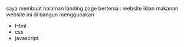 saya membuat halaman landing page bertema : website iklan makanan
website ini di bangun menggunakan
 - Html
 - css
 - javascript
